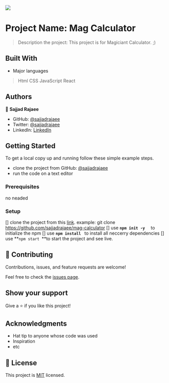 ![](https://img.shields.io/badge/Microverse-blueviolet)

# Project Name: Mag Calculator

> Description the project: This project is for Magiciant Calculator. ;)


## Built With

- Major languages
> Html
> CSS
> JavaScript
> React


## Authors

👤 **Sajjad Rajaee**

- GitHub: [@sajjadrajaee](https://github.com/sajjadrajaee)
- Twitter: [@sajjadrajaee](https://twitter.com/sajjadrajaee)
- LinkedIn: [LinkedIn](https://linkedin.com/in/sajjadrajaee)

## Getting Started

To get a local copy up and running follow these simple example steps.
- clone the project from GitHub: [@sajjadrajaee](https://github.com/sajjadrajaee/mag-calculator)
- run the code on a text editor

### Prerequisites

no neaded 

### Setup

[] clone the project from this [link](https://github.com/sajjadrajaee/mag-calculator).
   example: git clone https://github.com/sajjadrajaee/mag-calculator
[] use **``npm init -y  ``** to initialize the npm
[] use **``npm install ``** to install all neccerry dependencies
[] use **``npm start ``**to start the project and see live.


## 🤝 Contributing

Contributions, issues, and feature requests are welcome!

Feel free to check the [issues page](../../issues/).

## Show your support

Give a ⭐️ if you like this project!

## Acknowledgments

- Hat tip to anyone whose code was used
- Inspiration
- etc

## 📝 License

This project is [MIT](./MIT.md) licensed.
